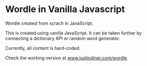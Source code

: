 # Wordle in Vanilla Javascript
Wordle created from scrach in JavaScript. 

This is created using vanilla JavaScript. It can be taken further by connecting a dictionary API or random word generator. 

Currently, all content is hard-coded. 

Check the working version at www.justindiner.com/wordle.
